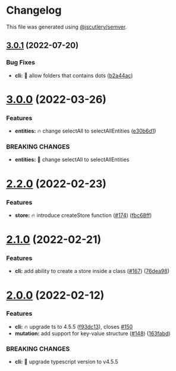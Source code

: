 # Changelog

This file was generated using [@jscutlery/semver](https://github.com/jscutlery/semver).

## [3.0.1](https://github.com/ngneat/elf/compare/cli-3.0.0...cli-3.0.1) (2022-07-20)


### Bug Fixes

* **cli:** 🐞 allow folders that contains dots ([b2a44ac](https://github.com/ngneat/elf/commit/b2a44ace826042e91913ae62c72eea22d80d9b76))



# [3.0.0](https://github.com/ngneat/elf/compare/cli-2.2.0...cli-3.0.0) (2022-03-26)


### Features

* **entities:** 🔥 change selectAll to selectAllEntities ([e30b6d1](https://github.com/ngneat/elf/commit/e30b6d19ccac7759b9587edfff01c8c29248a738))


### BREAKING CHANGES

* **entities:** 🧨 change selectAll to selectAllEntities



# [2.2.0](https://github.com/ngneat/elf/compare/cli-2.1.0...cli-2.2.0) (2022-02-23)


### Features

* **store:** 🔥 introduce createStore function ([#174](https://github.com/ngneat/elf/issues/174)) ([fbc68ff](https://github.com/ngneat/elf/commit/fbc68ff1dd91190486a74dea9637ce34a47fb9ea))



# [2.1.0](https://github.com/ngneat/elf/compare/cli-2.0.0...cli-2.1.0) (2022-02-21)


### Features

* **cli:** add ability to create a store inside a class ([#167](https://github.com/ngneat/elf/issues/167)) ([76dea98](https://github.com/ngneat/elf/commit/76dea98e17f85fc9855bc3895b76284b0e566d4f))



# [2.0.0](https://github.com/ngneat/elf/compare/cli-1.1.0...cli-2.0.0) (2022-02-12)


### Features

* **cli:** 🔥 upgrade ts to 4.5.5 ([f93dc13](https://github.com/ngneat/elf/commit/f93dc133257959d5fcb6818b9dd7c87b8e429cbc)), closes [#150](https://github.com/ngneat/elf/issues/150)
* **mutation:** add support for key-value structure ([#148](https://github.com/ngneat/elf/issues/148)) ([163fabd](https://github.com/ngneat/elf/commit/163fabd0386ce20dc1c35b9bb210d90b1c00c6dd))


### BREAKING CHANGES

* **cli:** 🧨 upgrade typescript version to v4.5.5

